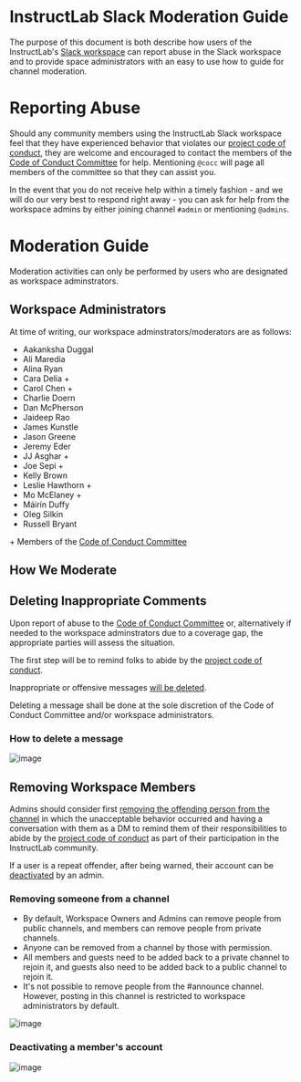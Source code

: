 # InstructLab Slack Moderation Guide

The purpose of this document is both describe how users of the InstructLab's [Slack workspace](https://instruct-lab.slack.com) can report
abuse in the Slack workspace and to provide space administrators with an easy to use how to guide for channel moderation.

# Reporting Abuse

Should any community members using the InstructLab Slack workspace feel that they have experienced behavior that violates our [project code of conduct](https://github.com/instruct-lab/community/blob/main/CODE_OF_CONDUCT.md), they are welcome and encouraged to contact the members of the [Code of Conduct Committee](https://github.com/instruct-lab/community/blob/main/COCC.md) for help. Mentioning <code>@cocc</code> will page all members of the committee so that they can assist you.

In the event that you do not receive help within a timely fashion - and we will do our very best to respond right away - you can ask for help from the workspace admins by either joining channel <code>#admin</code> or mentioning <code>@admins</code>.

# Moderation Guide

Moderation activities can only be performed by users who are designated as workspace adminstrators.

## Workspace Administrators

At time of writing, our workspace adminstrators/moderators are as follows:
* Aakanksha Duggal
* Ali Maredia
* Alina Ryan
* Cara Delia +
* Carol Chen +
* Charlie Doern
* Dan McPherson
* Jaideep Rao
* James Kunstle
* Jason Greene
* Jeremy Eder
* JJ Asghar +
* Joe Sepi +
* Kelly Brown
* Leslie Hawthorn +
* Mo McElaney +
* Máirín Duffy
* Oleg Silkin
* Russell Bryant

\+ Members of the [Code of Conduct Committee](https://github.com/instruct-lab/community/blob/main/COCC.md)

## How We Moderate

## Deleting Inappropriate Comments 
Upon report of abuse to the [Code of Conduct Committee](https://github.com/instruct-lab/community/blob/main/COCC.md) or, alternatively if needed to the workspace adminstrators due to a coverage gap, the appropriate parties will assess the situation.

The first step will be to remind folks to abide by the [project code of conduct](https://github.com/instruct-lab/community/blob/main/CODE_OF_CONDUCT.md).  

Inappropriate or offensive messages [will be deleted](https://slack.com/help/articles/202395258-Edit-or-delete-messages#delete-a-message).

Deleting a message shall be done at the sole discretion of the Code of Conduct Committee and/or workspace administrators. 

### How to delete a message

![image](https://github.com/instruct-lab/community/assets/615883/31727df8-0775-418a-8db3-51924ffadb5a)

## Removing Workspace Members

Admins should consider first [removing the offending person from the channel](https://slack.com/help/articles/201898668-Remove-someone-from-a-channel) in which the unacceptable behavior occurred and having a conversation with them as a DM to remind them of their responsibilities to abide by the [project code of conduct](https://github.com/instruct-lab/community/blob/main/CODE_OF_CONDUCT.md) as part of their participation in the InstructLab community.

If a user is a repeat offender, after being warned, their account can be [deactivated](https://slack.com/help/articles/204475027-Deactivate-a-members-account#deactivate-someones-account) by an admin.

### Removing someone from a channel

- By default, Workspace Owners and Admins can remove people from public channels, and members can remove people from private channels.
- Anyone can be removed from a channel by those with permission.
- All members and guests need to be added back to a private channel to rejoin it, and guests also need to be added back to a public channel to rejoin it.
- It's not possible to remove people from the #announce channel. However, posting in this channel is restricted to workspace administrators by default.

![image](https://github.com/instruct-lab/community/assets/615883/2e1bac77-4674-4f9f-ab48-dcd2a5f590d0)

### Deactivating a member's account

![image](https://github.com/instruct-lab/community/assets/615883/456df717-9a76-4464-be0c-0ee50d8cc8b4)
